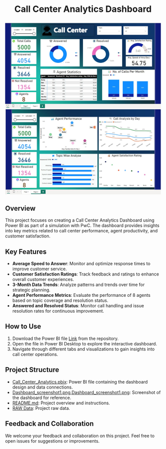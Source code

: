# <p align ="center"> Call Center Analytics Dashboard

![Call Center Analytics Dashboard](https://github.com/Pandat-0052/Call_Center_Analysis/blob/main/Part-1.JPG)
![Call Center Analytics Dashboard](https://github.com/Pandat-0052/Call_Center_Analysis/blob/main/Part-2.JPG)

## Overview

This project focuses on creating a Call Center Analytics Dashboard using Power BI as part of a simulation with PwC. The dashboard provides insights into key metrics related to call center performance, agent productivity, and customer satisfaction.

## Key Features

- **Average Speed to Answer**: Monitor and optimize response times to improve customer service.
- **Customer Satisfaction Ratings**: Track feedback and ratings to enhance overall customer experiences.
- **3-Month Data Trends**: Analyze patterns and trends over time for strategic planning.
- **Agent Performance Metrics**: Evaluate the performance of 8 agents based on topic coverage and resolution status.
- **Answered and Resolved Status**: Monitor call handling and issue resolution rates for continuous improvement.

## How to Use

1. Download the Power BI file [Link](https://github.com/Pandat-0052/Call_Center_Analysis/blob/main/Call%20Center.pbix) from the repository.
2. Open the file in Power BI Desktop to explore the interactive dashboard.
3. Navigate through different tabs and visualizations to gain insights into call center operations.

## Project Structure

- [Call_Center_Analytics.pbix](https://github.com/Pandat-0052/Call_Center_Analysis/blob/main/Call%20Center.pbix): Power BI file containing the dashboard design and data connections.
- [Dashboard_screenshot1.png](https://github.com/Pandat-0052/Call_Center_Analysis/blob/main/Part-1.JPG),[Dashboard_screenshot1.png](https://github.com/Pandat-0052/Call_Center_Analysis/blob/main/Part-2.JPG): Screenshot of the dashboard for reference.
- [README.md](https://github.com/Pandat-0052/Call_Center_Analysis/edit/main/README.md): Project overview and instructions.
- [RAW Data](https://github.com/Pandat-0052/Call_Center_Analysis/blob/main/Call-Center-Dataset_Raw_Data.xlsx): Project raw data.

## Feedback and Collaboration

We welcome your feedback and collaboration on this project. Feel free to open issues for suggestions or improvements.


